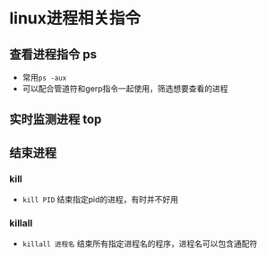 # linux进程相关指令

## 查看进程指令 ps

- 常用`ps -aux`
- 可以配合管道符和gerp指令一起使用，筛选想要查看的进程

## 实时监测进程 top

## 结束进程 

### kill

- `kill PID` 结束指定pid的进程，有时并不好用

### killall

- `killall 进程名` 结束所有指定进程名的程序，进程名可以包含通配符


